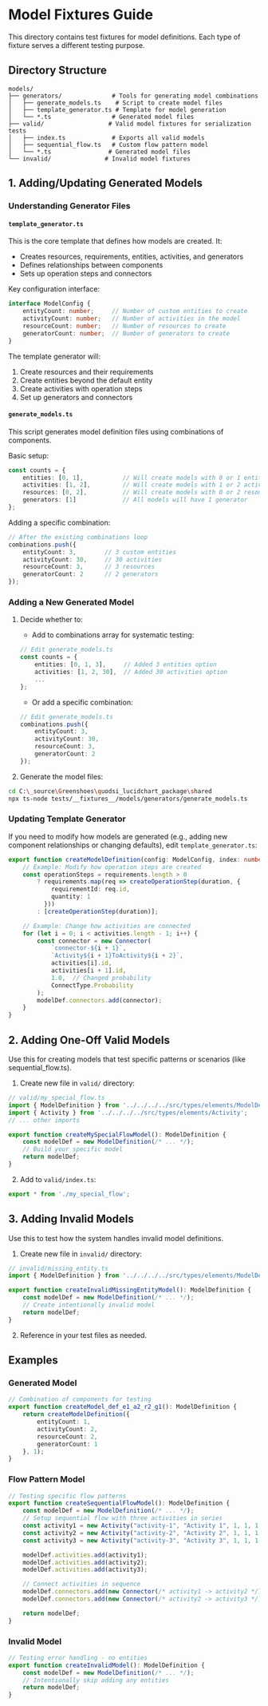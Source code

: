 # Model Fixtures Guide

This directory contains test fixtures for model definitions. Each type of fixture serves a different testing purpose.

## Directory Structure
```
models/
├── generators/              # Tools for generating model combinations
│   ├── generate_models.ts    # Script to create model files
│   ├── template_generator.ts # Template for model generation
│   └── *.ts                 # Generated model files
├── valid/                  # Valid model fixtures for serialization tests
│   ├── index.ts             # Exports all valid models
│   ├── sequential_flow.ts   # Custom flow pattern model
│   └── *.ts                # Generated model files
└── invalid/               # Invalid model fixtures
```

## 1. Adding/Updating Generated Models

### Understanding Generator Files

#### `template_generator.ts`
This is the core template that defines how models are created. It:
- Creates resources, requirements, entities, activities, and generators
- Defines relationships between components
- Sets up operation steps and connectors

Key configuration interface:
```typescript
interface ModelConfig {
    entityCount: number;     // Number of custom entities to create
    activityCount: number;   // Number of activities in the model
    resourceCount: number;   // Number of resources to create
    generatorCount: number;  // Number of generators to create
}
```

The template generator will:
1. Create resources and their requirements
2. Create entities beyond the default entity
3. Create activities with operation steps
4. Set up generators and connectors

#### `generate_models.ts`
This script generates model definition files using combinations of components.

Basic setup:
```typescript
const counts = {
    entities: [0, 1],           // Will create models with 0 or 1 entities
    activities: [1, 2],         // Will create models with 1 or 2 activities
    resources: [0, 2],          // Will create models with 0 or 2 resources
    generators: [1]             // All models will have 1 generator
};
```

Adding a specific combination:
```typescript
// After the existing combinations loop
combinations.push({
    entityCount: 3,        // 3 custom entities
    activityCount: 30,     // 30 activities
    resourceCount: 3,      // 3 resources
    generatorCount: 2      // 2 generators
});
```

### Adding a New Generated Model

1. Decide whether to:
   - Add to combinations array for systematic testing:
   ```typescript
   // Edit generate_models.ts
   const counts = {
       entities: [0, 1, 3],     // Added 3 entities option
       activities: [1, 2, 30],  // Added 30 activities option
       ...
   };
   ```
   
   - Or add a specific combination:
   ```typescript
   // Edit generate_models.ts
   combinations.push({
       entityCount: 3,
       activityCount: 30,
       resourceCount: 3,
       generatorCount: 2
   });
   ```

2. Generate the model files:
```bash
cd C:\_source\Greenshoes\quodsi_lucidchart_package\shared
npx ts-node tests/__fixtures__/models/generators/generate_models.ts
```

### Updating Template Generator

If you need to modify how models are generated (e.g., adding new component relationships or changing defaults), edit `template_generator.ts`:

```typescript
export function createModelDefinition(config: ModelConfig, index: number): ModelDefinition {
    // Example: Modify how operation steps are created
    const operationSteps = requirements.length > 0
        ? requirements.map(req => createOperationStep(duration, {
            requirementId: req.id,
            quantity: 1
          }))
        : [createOperationStep(duration)];

    // Example: Change how activities are connected
    for (let i = 0; i < activities.length - 1; i++) {
        const connector = new Connector(
            `connector-${i + 1}`,
            `Activity${i + 1}ToActivity${i + 2}`,
            activities[i].id,
            activities[i + 1].id,
            1.0,  // Changed probability
            ConnectType.Probability
        );
        modelDef.connectors.add(connector);
    }
}
```

## 2. Adding One-Off Valid Models

Use this for creating models that test specific patterns or scenarios (like sequential_flow.ts).

1. Create new file in `valid/` directory:
```typescript
// valid/my_special_flow.ts
import { ModelDefinition } from '../../../../src/types/elements/ModelDefinition';
import { Activity } from '../../../../src/types/elements/Activity';
// ... other imports

export function createMySpecialFlowModel(): ModelDefinition {
    const modelDef = new ModelDefinition(/* ... */);
    // Build your specific model
    return modelDef;
}
```

2. Add to `valid/index.ts`:
```typescript
export * from './my_special_flow';
```

## 3. Adding Invalid Models

Use this to test how the system handles invalid model definitions.

1. Create new file in `invalid/` directory:
```typescript
// invalid/missing_entity.ts
import { ModelDefinition } from '../../../../src/types/elements/ModelDefinition';

export function createInvalidMissingEntityModel(): ModelDefinition {
    const modelDef = new ModelDefinition(/* ... */);
    // Create intentionally invalid model
    return modelDef;
}
```

2. Reference in your test files as needed.

## Examples

### Generated Model
```typescript
// Combination of components for testing
export function createModel_def_e1_a2_r2_g1(): ModelDefinition {
    return createModelDefinition({
        entityCount: 1,
        activityCount: 2,
        resourceCount: 2,
        generatorCount: 1
    }, 1);
}
```

### Flow Pattern Model
```typescript
// Testing specific flow patterns
export function createSequentialFlowModel(): ModelDefinition {
    const modelDef = new ModelDefinition(/* ... */);
    // Setup sequential flow with three activities in series
    const activity1 = new Activity("activity-1", "Activity 1", 1, 1, 1, [/* operation steps */]);
    const activity2 = new Activity("activity-2", "Activity 2", 1, 1, 1, [/* operation steps */]);
    const activity3 = new Activity("activity-3", "Activity 3", 1, 1, 1, [/* operation steps */]);

    modelDef.activities.add(activity1);
    modelDef.activities.add(activity2);
    modelDef.activities.add(activity3);

    // Connect activities in sequence
    modelDef.connectors.add(new Connector(/* activity1 -> activity2 */));
    modelDef.connectors.add(new Connector(/* activity2 -> activity3 */));

    return modelDef;
}
```

### Invalid Model
```typescript
// Testing error handling - no entities
export function createInvalidModel(): ModelDefinition {
    const modelDef = new ModelDefinition(/* ... */);
    // Intentionally skip adding any entities
    return modelDef;
}
```